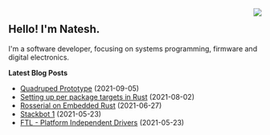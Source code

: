 <img src="https://github-readme-stats.vercel.app/api/top-langs/?username=nnarain&layout=compact" align="right">

Hello! I'm Natesh.
------------------

I'm a software developer, focusing on systems programming, firmware and digital electronics.

**Latest Blog Posts**

<!-- BLOG-POST-LIST:START -->
* [Quadruped Prototype](https://nnarain.github.io/2021/09/05/Quadruped-Prototype.html) (2021-09-05)
* [Setting up per package targets in Rust](https://nnarain.github.io/2021/08/02/Setting-up-per-package-targets-in-Rust.html) (2021-08-02)
* [Rosserial on Embedded Rust](https://nnarain.github.io/2021/06/27/Rosserial-on-Embedded-Rust.html) (2021-06-27)
* [Stackbot 1](https://nnarain.github.io/2021/05/23/Stackbot-1.html) (2021-05-23)
* [FTL - Platform Independent Drivers](https://nnarain.github.io/2021/05/23/FTL-Platform-Independent-Drivers.html) (2021-05-23)

<!-- BLOG-POST-LIST:END -->
